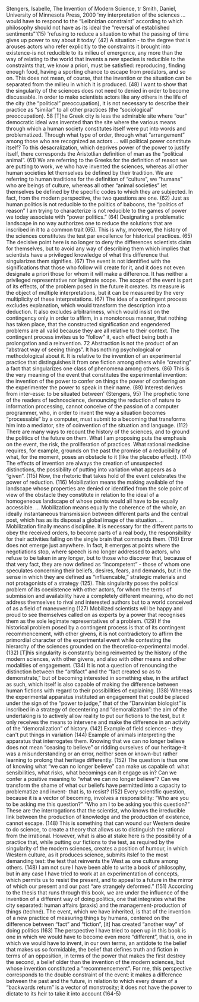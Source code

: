 ﻿Stengers, Isabelle, The Invention of Modern Science, tr Smith, Daniel, University of Minnesota Press, 2000
 'my interpretation of the sciences ... would have to respond to the “Leibnizian constraint” according to which philosophy should not have as its ideal the “reversal of established sentiments”'(15)
'refusing to reduce a situation to what the passing of time gives up power to say about it today' (42)
A situation - to the degree that is arouses actors who refer explicitly to the constraints it brought into existence-is not reducible to its milieu of emergence, any more than the way of relating to the world that invents a new species is reducible to the constraints that, we know a priori, must be satisfied: reproducing, finding enough food, having a sporting chance to escape from predators, and so on. This does not mean, of course, that the invention or the situation can be separated from the milieu in which it is produced. (48)
I want to show that the singularity of the sciences does not need to denied in order to become discussable. In order to make scientists actors like any others in the life of the city (the “political” preoccupation), it is not necessary to describe their practice as “similar” to all other practices (the “sociological” preoccupation). 58
[T]he Greek city is less the admirable site where “our” democratic ideal was invented than the site where the various means through which a human society constitutes itself were put into words and problematized. Through what type of order, through what “arrangement” among those who are recognized as actors ... will political power constitute itself? To this desacralization, which deprives power of the power to justify itself, there corresponds the Aristotlian definition of man as the “political animal”. (61)
We are referring to the Greeks for the definition of reason we are putting to work, we who have invented the sciences, whereas all other human societies let themselves be defined by their tradition. We are referring to human traditions for the definition of “culture”, we “humans” who are beings of culture, whereas all other “animal societies” let themselves be defined by the specific codes to which they are subjected. In fact, from the modern perspective, the two questions are one. (62)
Just as human politics is not reducible to the politics of baboons, the “politics of reason” I am trying to characterize is not reducible to the games of power we today associate with “power politics.” (64)
Designating a problematic landscape in no way authorizes one to reduce the solutions that are inscribed in it to a common trait (65).
This is why, moreover, the history of the sciences constitutes the test par excellence for historical practices. (65)
The decisive point here is no longer to deny the differences scientists claim for themselves, but to avoid any way of describing them which implies that scientists have a privileged knowledge of what this difference that singularizes them signifies. (67)
The event is not identified with the significations that those who follow will create for it, and it does not even designate a priori those for whom it will make a difference. It has neither a privileged representative nor legimate scope. The scope of the event is  part of its effects, of the problem posed in the future it creates. Its measure is the object of multiple interpretations, but it can be measured by the very multiplicity of these interpretations. (67)
The idea of a contingent process excludes explanation, which would transform the description into a deduction. It also excludes arbitrariness, which would insist on the contingency only in order to affirm, in a monotonous manner, that nothing has taken place, that the constructed signification and engendered problems are all valid because they are all relative to their context. The contingent process invites us to “follow” it, each effect being both a prolongation and a reinvention. 72
Abstraction is not the product of an “abstract way of seeing things”. It has nothing psychological or methodological about it. It is relative to the invention of an experimental practice that distinguishes it from one fiction among others while “creating” a fact that singularizes one class of phenomena among others. (86)
This is the very meaning of the event that constitutes the experimental invention: the invention of the power to confer on things the power of conferring on the experimenter the power to speak in their name. (89)
Interest derives from inter-esse: to be situated between' (Stengers, 95)
The prophetic tone of the readers of technoscience, denouncing the reduction of nature to information processing, cannot conceive of the passion of a computer programmer, who, in order to invent the way a situation becomes “processable” by a computer, must submit to a becoming that transforms him into a mediator, site of coinvention of the situation and language. (112)
There are many ways to recount the history of the sciences, and to ground the politics of the future on them. What I am proposing puts the emphasis on the event, the risk, the proliferation of practices. What rational medicine requires, for example, grounds on the past the promise of a reducibility of what, for the moment, poses an obstacle to it (like the placebo effect). (114)
The effects of invention are always the creation of unsuspected distinctions, the possibility of putting into variation what appears as a “given”. (115)
Now, the rhetoric that takes hold of the event celebrates the power of reduction. (116)
Mobilization means the making available of the landscape whose properties are denied or identified from the sole point of view of the obstacle they constitute in relation to the ideal of a homogeneous landscape of whose points would all have to be equally accessible. ... Mobilization means equally the coherence of the whole, an ideally instantaneous transmission between different parts and the central post, which has as its disposal a global image of the situation. ... Mobilization finally means discipline. It is necessary for the different parts to obey the received orders, to become parts of a real body, the responsibility for their activities falling on the single brain that commands them. (116)
Error does not emerge just anywhere. In fact, it emerges at points where the negotiations stop, where speech is no longer addressed to actors, who refuse to be taken in any longer, but to those who discover that, because of that very fact, they are now defined as “incompetent” - those of whom one speculates concerning their beliefs, desires, fears, and demands, but in the sense in which they are defined as “influencable,” strategic materials and not protagonists of a strategy (125).
This singularity poses the political problem of its coexistence with other actors, for whom the terms of submission and availability have a completely different meaning, who do not address themselves to rival and interested authors but to a world conceived of as a field of maneuvering (127)
Mobilized scientists will be happy and proud to see themselves called on as experts by a power that recognises them as the sole legimate representatives of a problem. (129)
If the historical problem posed by a contingent process is that of its contingent recommencement, with other givens, it is not contradictory to affirm the primordial character of the experimental event while contesting the hierarchy of the sciences grounded on the theoretico-experimental model. (132)
[T]his singularity is constantly being reinvented by the history of the modern sciences, with other givens, and also with other means and other modalities of engagement. (134)
It is not a question of renouncing the distinction between the “artifact” and the “fact created so as to demonstrate,” but of becoming interested in something else, in the artifact as such, which itself is also capable of making the difference between human fictions with regard to their possibilities of explaining. (138)
Whereas the experimental apparatus instituted an engagement that could be placed under the sign of the “power to judge,” that of the “Darwinian biologist” is inscribed in a strategy of decentering and “demoralization”: the aim of the undertaking is to actively allow reality to put our fictions to the test, but it only receives the means to intervene and make the difference in an activity of the “demoralization” of history. (142)
Example of field sciences - they can't put things in variation (144)
Example of animals interpreting the apparatus that interrogates them.
Knowing that we can no longer believe does not mean “ceasing to believe” or ridding ourselves of our heritage-it was a misunderstanding or an error, neither seen or known-but rather learning to prolong that heritage differently. (152)
The question is thus one of knowing what “we can no longer believe” can make us capable of: what sensibilities, what risks, what becomings can it engage us in? Can we confer a positive meaning to “what we can no longer believe”? Can we transform the shame of what our beliefs have permitted into a capacity to problematize and invent- that is, to resist? (152)
Every scientific question, because it is a vector of becoming, involves a responsibility: “Who are you to be asking me this question?” “Who am I to be asking you this question?” These are the interrogations that the scientist, who knows the irreducible link between the production of knowledge and the production of existence, cannot escape. (148)
This is something that can wound our Western desire to do science, to create a theory that allows us to distinguish the rational from the irrational. However, what is also at stake here is the possibility of a practice that, while putting our fictions to the test, as required by the singularity of the modern sciences,  creates a position of humour, in which Western culture, as it produces science, submits itslef to the most demanding test: the test that reinvents the West as one culture among others. (148)
I am not sure I have been able to write a book of philosophy, but in any case I have tried to work at an experimentation of concepts, which permits us to resist the present, and to appeal to a future in the mirror of which our present and our past “are strangely deformed.” (151)
According to the thesis that runs through this book, we are under the influence of the invention of a different way of doing politics, one that integrates what the city separated: human affairs (praxis) and the management-production of things (techné). The event, which we have inherited, is that of the invention of a new practice of measuring things by humans, centered on the difference between “fact” and “fiction”, [it] has created “another way” of doing politics (163)
The perspective I have tried to open up in this book is one in which we would have to become even more “different”, that is, one in which we would have to invent, in our own terms, an antidote to the belief that makes us so formidable, the belief that defines truth and fiction in terms of an opposition, in terms of the power that makes the first destroy the second, a belief older than the invention of the modern sciences, but whose invention constituted a “recommencement”. For me, this perspective corresponds to the double constraint of the event: it makes a difference between the past and the future, in relation to which every dream of a “backwards return” is a vector of monstrosity; it does not have the power to dictate to its heir to take it into account (164-5)

